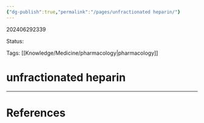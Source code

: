```yaml
---
{"dg-publish":true,"permalink":"/pages/unfractionated heparin/"}
---
```



202406292339

Status: 

Tags: [[Knowledge/Medicine/pharmacology\|pharmacology]]

# unfractionated heparin








___
# References
